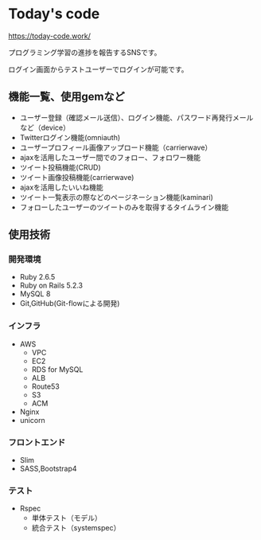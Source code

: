 # Today's code

https://today-code.work/

プログラミング学習の進捗を報告するSNSです。

ログイン画面からテストユーザーでログインが可能です。

## 機能一覧、使用gemなど

- ユーザー登録（確認メール送信）、ログイン機能、パスワード再発行メールなど（device）
- Twitterログイン機能(omniauth)
- ユーザープロフィール画像アップロード機能（carrierwave）
- ajaxを活用したユーザー間でのフォロー、フォロワー機能
- ツイート投稿機能(CRUD)
- ツイート画像投稿機能(carrierwave)
- ajaxを活用したいいね機能
- ツイート一覧表示の際などのページネーション機能(kaminari)
- フォローしたユーザーのツイートのみを取得するタイムライン機能

## 使用技術

### 開発環境
- Ruby 2.6.5
- Ruby on Rails 5.2.3
- MySQL 8
- Git,GitHub(Git-flowによる開発)

### インフラ
- AWS
  - VPC
  - EC2
  - RDS for MySQL
  - ALB
  - Route53
  - S3
  - ACM
- Nginx
- unicorn

### フロントエンド
- Slim
- SASS,Bootstrap4

### テスト
- Rspec
  - 単体テスト（モデル）
  - 統合テスト（systemspec）
